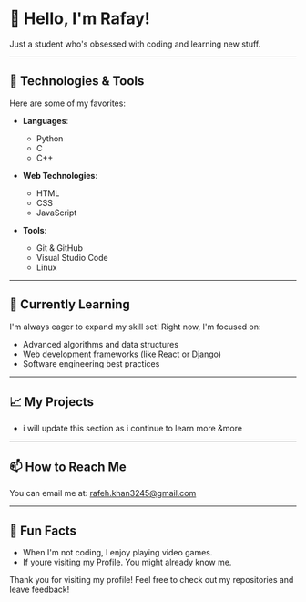 # 👋 Hello, I'm Rafay!

Just a student who's obsessed with coding and learning new stuff.

---

## 🔧 Technologies & Tools

Here are some of my favorites:

- **Languages**: 
  - Python
  - C
  - C++
  
- **Web Technologies**:
  - HTML
  - CSS
  - JavaScript
  
- **Tools**:
  - Git & GitHub
  - Visual Studio Code
  - Linux

---

## 🌱 Currently Learning

I'm always eager to expand my skill set! Right now, I'm focused on:

- Advanced algorithms and data structures
- Web development frameworks (like React or Django)
- Software engineering best practices

---

## 📈 My Projects

- i will update this section as i continue to learn more &more
---

## 📫 How to Reach Me

You can email me at: [rafeh.khan3245@gmail.com](mailto:rafeh.khan3245@gmail.com)

---

## 🎉 Fun Facts

- When I'm not coding, I enjoy playing video games.
- If youre visiting my Profile. You might already know me.

Thank you for visiting my profile! Feel free to check out my repositories and leave feedback!

